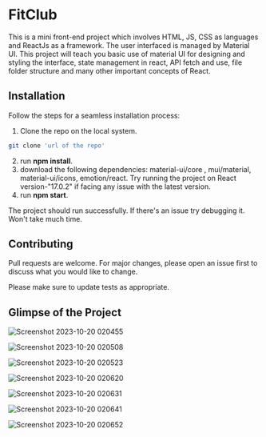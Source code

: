 # FitClub

This is a mini front-end project which involves HTML, JS, CSS as languages and ReactJs as a framework. The user interfaced is managed by Material UI.
This project will teach you basic use of material UI for designing and styling the interface, state management in react, API fetch and use, file folder structure and many other important concepts of React.

## Installation

Follow the steps for a seamless installation process:                     
1) Clone the repo on the local system.

```bash
git clone 'url of the repo'
```
2) run **npm install**.
3) download the following dependencies: material-ui/core , mui/material, material-ui/icons, emotion/react. Try running the project on React version-"17.0.2" if facing any issue with the latest version.
4) run **npm start**.

The project should run successfully. If there's an issue try debugging it. Won't take much time.



## Contributing

Pull requests are welcome. For major changes, please open an issue first
to discuss what you would like to change.

Please make sure to update tests as appropriate.
 
## Glimpse of the Project
![Screenshot 2023-10-20 020455](https://github.com/codrrk08/fitness_app/assets/95128123/fe9de3b9-8e35-4f0f-9d25-34e201a84d54)

![Screenshot 2023-10-20 020508](https://github.com/codrrk08/fitness_app/assets/95128123/e50a1092-add0-47ca-9fd0-85b32bcc56a9)

![Screenshot 2023-10-20 020523](https://github.com/codrrk08/fitness_app/assets/95128123/94731014-5d77-43ca-8ea9-c9f8d4e8767f)

![Screenshot 2023-10-20 020620](https://github.com/codrrk08/fitness_app/assets/95128123/ff1ec02b-c737-4829-85ed-d4ea367c40ad)

![Screenshot 2023-10-20 020631](https://github.com/codrrk08/fitness_app/assets/95128123/bd53a258-9501-4a31-a74a-a877994018cd)

![Screenshot 2023-10-20 020641](https://github.com/codrrk08/fitness_app/assets/95128123/db5088db-70de-4e54-963e-4db183e14813)

![Screenshot 2023-10-20 020652](https://github.com/codrrk08/fitness_app/assets/95128123/b085455b-f596-48f2-86dc-361e5859f014)
